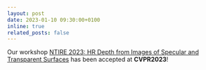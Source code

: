 ```yaml
---
layout: post
date: 2023-01-10 09:30:00+0100
inline: true
related_posts: false
---
```


Our workshop <a href='https://cvlab-unibo.github.io/booster-web/ntire.html'>NTIRE 2023: HR Depth from Images of Specular and Transparent Surfaces</a> has been accepted at <b>CVPR2023</b>!